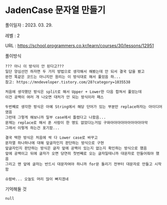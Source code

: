 # JadenCase 문자열 만들기
풀이일자 : 2023. 03. 29.  
    
레벨 : 2    

URL : https://school.programmers.co.kr/learn/courses/30/lessons/12951
    
풀이방식    

    ??? 아니 이 방식이 안 된다고???
    일단 양심선언 하자면 두 가지 방법으로 생각해서 해봤는데 안 되서 결국 답을 봤고
    완전 똑같은 코드는 아니지만 원리는 이 방식대로 해서 풀었음 하...
    참고: https://mndeveloper.tistory.com/28?category=1035538

    처음에 생각했던 방식은 split로 해서 Upper + Lower한 다음 합쳐서 풀었는데
    이건 공백이 여러 개 나오면 대처가 안 되는 방식이라 패스

    두번째로 생각한 방식은 아예 String에서 해당 단어가 있는 부분만 replace하자는 아이디어였음
    그런데 그렇게 해보니까 일부 case에서 틀렸다고 나왔음...
    문제는 replace로 해서 푼 사람이 한 명도 없었다는거임 구와아아아아아아아아아아악 
    그래서 이렇게 하는건 포기함...

    결국 택한 방식은 처음에 싹 다 Lower case로 바꾸고
    문자열 하나하나에 대해 앞글자인지 판단하는 방식으로 구현 
    앞글자인지 판단하는 방식은 글자 앞에 공백이 있는지 없는지 확인하는 방식으로 했음
    앞에 공백이고 뒤에 글자가 오면 당연히 첫번째로 오는 글자일테니까 대문자로 만들어줘야 했음
    그리고 맨 앞에 글자는 반드시 대문자여야 하니까 for문 돌리기 전부터 대문자로 만들고 시작함

    슈밤바... 오늘도 머리 많이 빠지겠네

기억해둘 것  
    
    null
